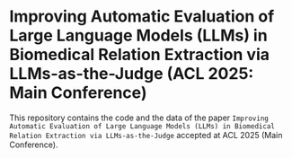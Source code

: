 # Improving Automatic Evaluation of Large Language Models (LLMs) in Biomedical Relation Extraction via LLMs-as-the-Judge (ACL 2025: Main Conference)
This repository contains the code and the data of the paper ```Improving Automatic Evaluation of Large Language Models (LLMs) in Biomedical Relation Extraction via LLMs-as-the-Judge``` accepted at ACL 2025 (Main Conference).
